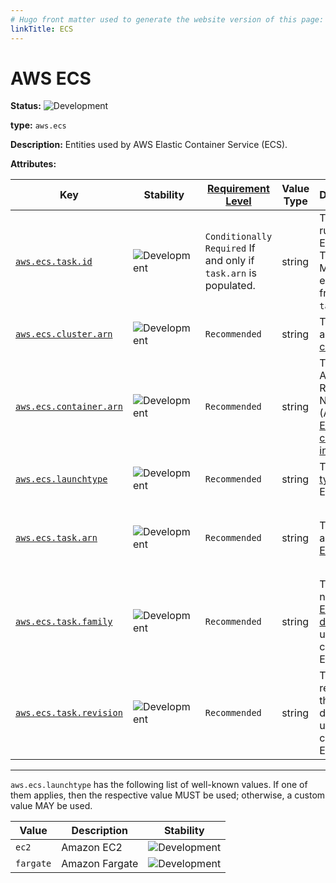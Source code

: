 ```yaml
---
# Hugo front matter used to generate the website version of this page:
linkTitle: ECS
---
```


# AWS ECS

<!-- semconv entity.aws.ecs -->
<!-- NOTE: THIS TEXT IS AUTOGENERATED. DO NOT EDIT BY HAND. -->
<!-- see templates/registry/markdown/snippet.md.j2 -->
<!-- prettier-ignore-start -->
<!-- markdownlint-capture -->
<!-- markdownlint-disable -->


**Status:** ![Development](https://img.shields.io/badge/-development-blue)

**type:** `aws.ecs`

**Description:** Entities used by AWS Elastic Container Service (ECS).

**Attributes:**

| Key | Stability | [Requirement Level](https://opentelemetry.io/docs/specs/semconv/general/attribute-requirement-level/) | Value Type | Description | Example Values |
|---|---|---|---|---|---|
| [`aws.ecs.task.id`](/docs/registry/attributes/aws.md) | ![Development](https://img.shields.io/badge/-development-blue) | `Conditionally Required` If and only if `task.arn` is populated. | string | The ID of a running ECS task. The ID MUST be extracted from `task.arn`. | `10838bed-421f-43ef-870a-f43feacbbb5b`; `23ebb8ac-c18f-46c6-8bbe-d55d0e37cfbd` |
| [`aws.ecs.cluster.arn`](/docs/registry/attributes/aws.md) | ![Development](https://img.shields.io/badge/-development-blue) | `Recommended` | string | The ARN of an [ECS cluster](https://docs.aws.amazon.com/AmazonECS/latest/developerguide/clusters.html). | `arn:aws:ecs:us-west-2:123456789123:cluster/my-cluster` |
| [`aws.ecs.container.arn`](/docs/registry/attributes/aws.md) | ![Development](https://img.shields.io/badge/-development-blue) | `Recommended` | string | The Amazon Resource Name (ARN) of an [ECS container instance](https://docs.aws.amazon.com/AmazonECS/latest/developerguide/ECS_instances.html). | `arn:aws:ecs:us-west-1:123456789123:container/32624152-9086-4f0e-acae-1a75b14fe4d9` |
| [`aws.ecs.launchtype`](/docs/registry/attributes/aws.md) | ![Development](https://img.shields.io/badge/-development-blue) | `Recommended` | string | The [launch type](https://docs.aws.amazon.com/AmazonECS/latest/developerguide/launch_types.html) for an ECS task. | `ec2`; `fargate` |
| [`aws.ecs.task.arn`](/docs/registry/attributes/aws.md) | ![Development](https://img.shields.io/badge/-development-blue) | `Recommended` | string | The ARN of a running [ECS task](https://docs.aws.amazon.com/AmazonECS/latest/developerguide/ecs-account-settings.html#ecs-resource-ids). | `arn:aws:ecs:us-west-1:123456789123:task/10838bed-421f-43ef-870a-f43feacbbb5b`; `arn:aws:ecs:us-west-1:123456789123:task/my-cluster/task-id/23ebb8ac-c18f-46c6-8bbe-d55d0e37cfbd` |
| [`aws.ecs.task.family`](/docs/registry/attributes/aws.md) | ![Development](https://img.shields.io/badge/-development-blue) | `Recommended` | string | The family name of the [ECS task definition](https://docs.aws.amazon.com/AmazonECS/latest/developerguide/task_definitions.html) used to create the ECS task. | `opentelemetry-family` |
| [`aws.ecs.task.revision`](/docs/registry/attributes/aws.md) | ![Development](https://img.shields.io/badge/-development-blue) | `Recommended` | string | The revision for the task definition used to create the ECS task. | `8`; `26` |

---

`aws.ecs.launchtype` has the following list of well-known values. If one of them applies, then the respective value MUST be used; otherwise, a custom value MAY be used.

| Value  | Description | Stability |
|---|---|---|
| `ec2` | Amazon EC2 | ![Development](https://img.shields.io/badge/-development-blue) |
| `fargate` | Amazon Fargate | ![Development](https://img.shields.io/badge/-development-blue) |

<!-- markdownlint-restore -->
<!-- prettier-ignore-end -->
<!-- END AUTOGENERATED TEXT -->
<!-- endsemconv -->

